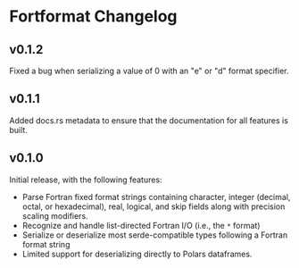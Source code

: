 # Fortformat Changelog

## v0.1.2

Fixed a bug when serializing a value of 0 with an "e" or "d" format specifier.

## v0.1.1

Added docs.rs metadata to ensure that the documentation for all features is built.

## v0.1.0

Initial release, with the following features:

- Parse Fortran fixed format strings containing character, integer (decimal, octal, or hexadecimal), real, logical, and skip fields
  along with precision scaling modifiers.
- Recognize and handle list-directed Fortran I/O (i.e., the `*` format)
- Serialize or deserialize most serde-compatible types following a Fortran format string
- Limited support for deserializing directly to Polars dataframes.
